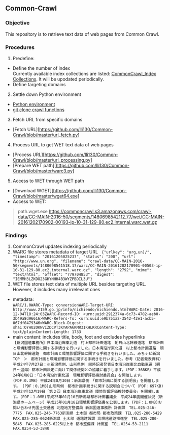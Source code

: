 ## Common-Crawl
### Objective
This repository is to retrieve text data of web pages from Common Crawl.
### Procedures 
1. Predefine:
- Define the number of index  
Currently available index collections are listed: [CommonCrawl_Index Collections](http://index.commoncrawl.org/). It will be upodated periodically.
- Define targeting domains
2. Settle down Python environment
- [Python environment](https://github.com/lli130/Tensor-Flow)
- [git clone crawl functions](https://github.com/lli130/Common-Crawl/tree/cdx-index-client)
3. Fetch URL from specific domains  
- [Fetch URL][https://github.com/lli130/Common-Crawl/blob/master/url_fetch.py]  
4. Process URL to get WET text data of web pages  
- [Process URL][https://github.com/lli130/Common-Crawl/blob/master/url_processing.py]  
- [Prepare WET path][https://github.com/lli130/Common-Crawl/blob/master/warc3.py]
5. Access to WET through WET path  
- [Download WGET][https://github.com/lli130/Common-Crawl/blob/master/wget64.exe]
- Access to WET: 
> path.wget.exe https://commoncrawl.s3.amazonaws.com/crawl-data/CC-MAIN-2016-50/segments/1480698542112.77/wet/CC-MAIN-20161202170902-00193-ip-10-31-129-80.ec2.internal.warc.wet.gz

### Findings
1. CommonCrawl updates indexing periodically  
2. WARC file stores metadata of target URL  
```{"urlkey": "org,un)/", "timestamp": "20161205025237", "status": "200", "url": "http://www.un.org", "filename": "crawl-data/CC-MAIN-2016-50/segments/1480698541518.17/warc/CC-MAIN-20161202170901-00503-ip-10-31-129-80.ec2.internal.warc.gz", "length": "2792", "mime": "text/html", "offset": "779704853", "digest": "IEMMH3LZKDO23GHYNHH4B3WYZPBDIL3U"} ```
3. WET file stores text data of multiple URL besides targeting URL. However, it includes many irrelevant ones  
- metadata:  
```WARC/1.0WARC-Type: conversionWARC-Target-URI: http://www.2159.go.jp/info/nichiendo/nichiendo.htmlWARC-Date: 2016-12-04T18:24:03ZWARC-Record-ID: <urn:uuid:2912374a-6c73-4702-aeb0-3b49a8d96616>WARC-Refers-To: <urn:uuid:e9b751a2-3542-42e1-acb5-067df0479346>WARC-Block-Digest: sha1:OYHU2OKNVIZDCVT3KYAPA6KMR3IKHLKRContent-Type: text/plainContent-Length: 1733``` 
- main content: includes title, body, foot and excludes hyperlinks  
```【新潟国道事務所】日本海沿岸東北道　村上都市計画道路　朝日山北幹線道路　都市計画と環境影響評価に関する手続きを行いました。日本海沿岸東北道　村上都市計画道路　朝日山北幹線道路　都市計画と環境影響評価に関する手続きを行いました。みちナビ新潟TOP　＞　都市計画と環境影響評価に関する手続きを行いました。参考（記者発表資料）平成24年7月27日：※新潟県側、山形県側　同時記者発表日本海沿岸東北自動車道（朝日〜温海）都市計画決定に向けて関係機関との協議に着手します。（PDF：368KB）平成24年8月8日：「日本海沿岸東北道　環境影響評価検討委員会」を開催します。 (PDF:0.3MB) 平成24年8月30日：新潟県側　「都市計画に関する説明会」を開催します。 (PDF：0.1MB)山形県側　都市計画手続きに関する説明会について（PDF：697KB)平成24年12月19日「第２回 日本海沿岸東北道 環境影響評価検討委員会」を開催します。(PDF：1.0MB)平成25年01月10日新潟県都市計画審議会　平成24年度開催状況（新潟県ホームページ）平成25年01月18日環境影響評価書を公表します。(PDF：1.0MB)お問い合わせ先国土交通省 北陸地方整備局 新潟国道事務所 計画課　TEL.025-246-7775　FAX.025-246-7763新潟県 土木部 都市局 都市政策課　TEL.025-280-5429　FAX.025-285-0624新潟県 土木部 道路建設課 高規格道路推進室　TEL.025-280-5845　FAX.025-285-6225村上市 都市整備課 計画室　TEL.0254-53-2111　FAX.0254-53-3840```


